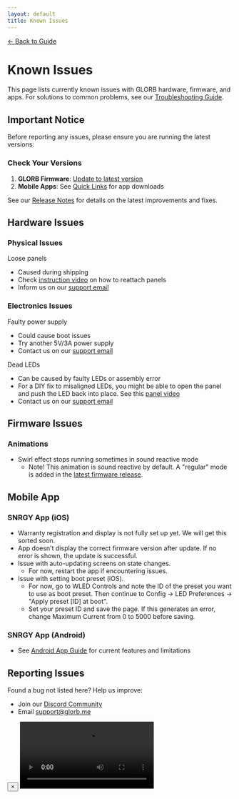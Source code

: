 ```yaml
---
layout: default
title: Known Issues
---
```


<div class="back-nav">
  <a href="/">← Back to Guide</a>
</div>

# Known Issues

This page lists currently known issues with GLORB hardware, firmware, and apps. For solutions to common problems, see our [Troubleshooting Guide](/troubleshooting).

## Important Notice

Before reporting any issues, please ensure you are running the latest versions:

### Check Your Versions
1. **GLORB Firmware**: [Update to latest version](/firmware)
2. **Mobile Apps**: See [Quick Links](/#quick-links) for app downloads

See our [Release Notes](/releases) for details on the latest improvements and fixes.

## Hardware Issues

### Physical Issues
Loose panels
- Caused during shipping
- Check <a href="#" onclick="openVideoModal(); return false;">instruction video</a> on how to reattach panels
- Inform us on our [support email](mailto:support@glorb.me)

### Electronics Issues
Faulty power supply
- Could cause boot issues
- Try another 5V/3A power supply
- Contact us on our [support email](mailto:support@glorb.me)

Dead LEDs
- Can be caused by faulty LEDs or assembly error
- For a DIY fix to misaligned LEDs, you might be able to open the panel and push the LED back into place. See this <a href="#" onclick="openVideoModal(); return false;">panel video</a>
- Contact us on our [support email](mailto:support@glorb.me)

## Firmware Issues

### Animations
- Swirl effect stops running sometimes in sound reactive mode
  - Note! This animation is sound reactive by default. A "regular" mode is added in the [latest firmware release](/firmware).

## Mobile App

### SNRGY App (iOS)
- Warranty registration and display is not fully set up yet. We will get this sorted soon.
- App doesn't display the correct firmware version after update. If no error is shown, the update is successful.
- Issue with auto-updating screens on state changes. 
  - For now, restart the app if encountering issues. 
- Issue with setting boot preset (iOS). 
  - For now, go to WLED Controls and note the ID of the preset you want to use as boot preset. Then continue to Config → LED Preferences → "Apply preset [ID] at boot". 
  - Set your preset ID and save the page. If this generates an error, change Maximum Current from 0 to 5000 before saving. 

### SNRGY App (Android)
- See [Android App Guide](/info/android-app) for current features and limitations

## Reporting Issues
Found a bug not listed here? Help us improve:
- Join our [Discord Community](https://discord.com/invite/hnQ5V2GNjh)
- Email [support@glorb.me](mailto:support@glorb.me)

<div class="modal phone-video" id="videoModal">
    <div class="modal-content">
        <button class="close-modal" onclick="closeVideoModal()">×</button>
        <video controls>
            <source src="/assets/videos/panel-fix.mov" type="video/mp4">
            Your browser does not support the video tag. 
            <a href="/assets/videos/panel-fix.mov">Download the video</a>
        </video>
    </div>
</div>

<script>
function openVideoModal() {
    document.getElementById('videoModal').classList.add('active');
}

function closeVideoModal() {
    const modal = document.getElementById('videoModal');
    const video = modal.querySelector('video');
    video.pause();
    modal.classList.remove('active');
}

// Close modal when clicking outside
document.getElementById('videoModal').addEventListener('click', function(e) {
    if (e.target === this) closeVideoModal();
});
</script>